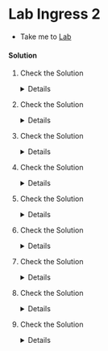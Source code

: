   # Lab Ingress 2
  - Take me to [Lab](https://kodekloud.com/courses/1378608/lectures/31704421)
#### Solution 

  1. Check the Solution

     <details>

      ```
      OK
      ```
     </details>

  2. Check the Solution

     <details>

      ```
      kubectl create namespace ingress-space
      ```
     </details>

  3. Check the Solution

     <details>

      ```
      kubectl create configmap nginx-configuration --namespace ingress-space
      ```
     </details>

  4. Check the Solution

     <details>

      ```
      kubectl create serviceaccount ingress-serviceaccount --namespace ingress-space
      ```
     </details>

  5. Check the Solution

     <details>

      ```
      Ok

      kubectl get roles,rolebindings --namespace ingress-space
      ```
     </details>

  6. Check the Solution

     <details>

      ```
      apiVersion: apps/v1
      kind: Deployment
      metadata:
        name: ingress-controller
        namespace: ingress-space
      spec:
        replicas: 1
        selector:
          matchLabels:
            name: nginx-ingress
        template:
          metadata:
            labels:
              name: nginx-ingress
          spec:
            serviceAccountName: ingress-serviceaccount
            containers:
              - name: nginx-ingress-controller
                image: quay.io/kubernetes-ingress-controller/nginx-ingress-controller:0.21.0
                args:
                  - /nginx-ingress-controller
                  - --configmap=$(POD_NAMESPACE)/nginx-configuration
                  - --default-backend-service=app-space/default-http-backend
                env:
                  - name: POD_NAME
                    valueFrom:
                      fieldRef:
                        fieldPath: metadata.name
                  - name: POD_NAMESPACE
                    valueFrom:
                      fieldRef:
                        fieldPath: metadata.namespace
                ports:
                  - name: http
                    containerPort: 80
                  - name: https
                    containerPort: 443
      ```
     </details>
  
  7. Check the Solution

     <details>

      ```
      apiVersion: v1
      kind: Service
      metadata:
        name: ingress
        namespace: ingress-space
      spec:
        type: NodePort
        ports:
        - port: 80
          targetPort: 80
          protocol: TCP
          nodePort: 30080
          name: http
        - port: 443
          targetPort: 443
          protocol: TCP
          name: https
        selector:
          name: nginx-ingress
      ```
     </details>

  8. Check the Solution

     <details>

      ```
      apiVersion: extensions/v1beta1
      kind: Ingress
      metadata:
        name: ingress-wear-watch
        namespace: app-space
        annotations:
          nginx.ingress.kubernetes.io/rewrite-target: /
          nginx.ingress.kubernetes.io/ssl-redirect: "false"
      spec:
        rules:
        - http:
            paths:
            - path: /wear
              backend:
                serviceName: wear-service
                servicePort: 8080
            - path: /watch
              backend:
                serviceName: video-service
                servicePort: 8080
      ```
     </details>

  9. Check the Solution

     <details>

      ```
      OK
      ```
     </details>
